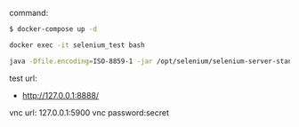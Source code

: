 command:
```bash
$ docker-compose up -d
```

```bash
docker exec -it selenium_test bash
```

```bash
java -Dfile.encoding=ISO-8859-1 -jar /opt/selenium/selenium-server-standalone.jar -port 4447 -htmlSuite "*firefox" http://web:8080/ /opt/files/test_suite.html /opt/output/test_result.html
```

test url:
* http://127.0.0.1:8888/

vnc url:
127.0.0.1:5900
vnc password:secret

